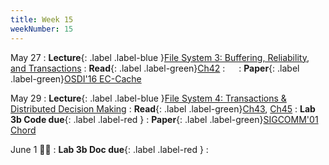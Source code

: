 ```yaml
---
title: Week 15
weekNumber: 15
---
```


May 27
: **Lecture**{: .label .label-blue }[File System 3: Buffering, Reliability, and Transactions](/sp25/assets/slides/lec22_file3.pdf)
    : **Read**{: .label .label-green}[Ch42](https://pages.cs.wisc.edu/~remzi/OSTEP/file-journaling.pdf)
: &emsp;
    : **Paper**{: .label .label-green}[OSDI'16 EC-Cache](https://www.usenix.org/conference/osdi16/technical-sessions/presentation/rashmi)


May 29
: **Lecture**{: .label .label-blue }[File System 4: Transactions & Distributed Decision Making](/sp25/assets/slides/lec23_file4.pdf)
    : **Read**{: .label .label-green}[Ch43](https://pages.cs.wisc.edu/~remzi/OSTEP/file-lfs.pdf), [Ch45](https://pages.cs.wisc.edu/~remzi/OSTEP/file-integrity.pdf)
: **Lab 3b Code due**{: .label .label-red }
    : **Paper**{: .label .label-green}[SIGCOMM'01 Chord](https://dl.acm.org/doi/10.1145/383059.383071)

June 1 🧒🎁
: **Lab 3b Doc due**{: .label .label-red }
    : &emsp;

